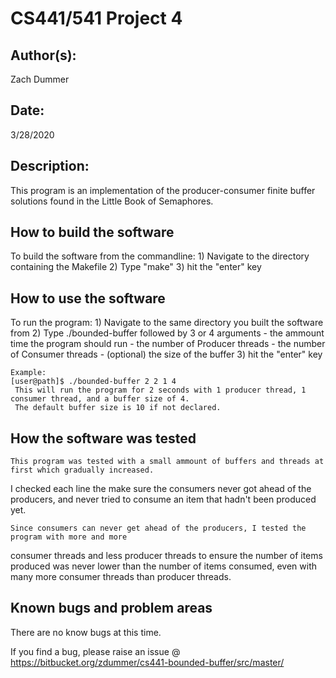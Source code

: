 # CS441/541 Project 4

## Author(s):

Zach Dummer


## Date:

3/28/2020


## Description:

This program is an implementation of the producer-consumer finite buffer solutions
found in the Little Book of Semaphores.


## How to build the software

To build the software from the commandline:
	1) Navigate to the directory containing the Makefile
	2) Type "make"
	3) hit the "enter" key


## How to use the software

To run the program:
	1) Navigate to the same directory you built the software from
	2) Type ./bounded-buffer followed by 3 or 4 arguments
		- <integer> the ammount time the program should run
		- <integer> the number of Producer threads
		- <integer> the number of Consumer threads
		- (optional)<integer> the size of the buffer
	3) hit the "enter" key

	Example:
	[user@path]$ ./bounded-buffer 2 2 1 4
	 This will run the program for 2 seconds with 1 producer thread, 1 consumer thread, and a buffer size of 4.
	 The default buffer size is 10 if not declared.


## How the software was tested

	This program was tested with a small ammount of buffers and threads at first which gradually increased.
I checked each line the make sure the consumers never got ahead of the producers, and never tried to consume
an item that hadn't been produced yet.

	Since consumers can never get ahead of the producers, I tested the program with more and more
consumer threads and less producer threads to ensure the number of items produced was never lower
than the number of items consumed, even with many more consumer threads than producer threads.


## Known bugs and problem areas

There are no know bugs at this time.

If you find a bug, please raise an issue @ https://bitbucket.org/zdummer/cs441-bounded-buffer/src/master/